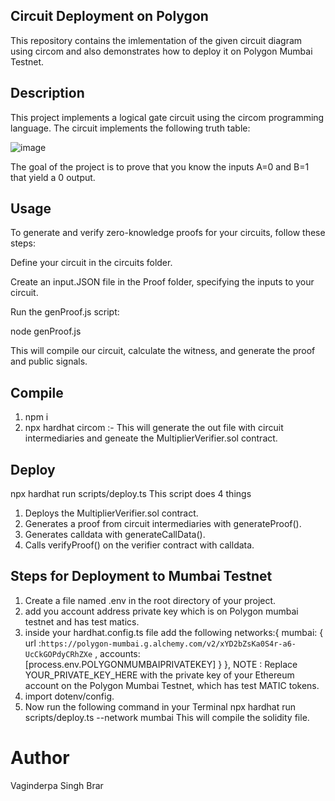 ## Circuit Deployment on Polygon
This repository contains the imlementation of the given circuit diagram using circom and also demonstrates how to deploy it on Polygon Mumbai Testnet.

## Description
This project implements a logical gate circuit using the circom programming language. The circuit implements the following truth table:

![image](https://github.com/Vaginderpal/Polygon_circuit_module_3/assets/137271458/fe2ebb38-ada0-45e4-afff-2c6b6b073d85)

The goal of the project is to prove that you know the inputs A=0 and B=1 that yield a 0 output.

## Usage
To generate and verify zero-knowledge proofs for your circuits, follow these steps:

Define your circuit in the circuits folder.

Create an input.JSON file in the Proof folder, specifying the inputs to your circuit.

Run the genProof.js script:

node genProof.js

This will compile our circuit, calculate the witness, and generate the proof and public signals.

## Compile
1. npm i
2. npx hardhat circom :- This will generate the out file with circuit intermediaries and geneate the MultiplierVerifier.sol contract.

## Deploy
npx hardhat run scripts/deploy.ts This script does 4 things

1. Deploys the MultiplierVerifier.sol contract.
2. Generates a proof from circuit intermediaries with generateProof().
3. Generates calldata with generateCallData().
4. Calls verifyProof() on the verifier contract with calldata.   

## Steps for Deployment to Mumbai Testnet 
1. Create a file named .env in the root directory of your project.
2. add you account address private key which is on Polygon mumbai testnet and has test matics.
3. inside your hardhat.config.ts file add the following  networks:{   mumbai: { url :`https://polygon-mumbai.g.alchemy.com/v2/xYD2bZsKa0S4r-a6-UcCkGOPdyCRhZXe` ,   accounts: [process.env.POLYGONMUMBAIPRIVATEKEY]  } }, NOTE : Replace YOUR_PRIVATE_KEY_HERE with the private key of your Ethereum account on the Polygon Mumbai Testnet, which has test MATIC tokens.
4. import dotenv/config.
5. Now run the following command in your Terminal npx hardhat run scripts/deploy.ts --network mumbai This will compile the solidity file.

# Author
Vaginderpa Singh Brar
